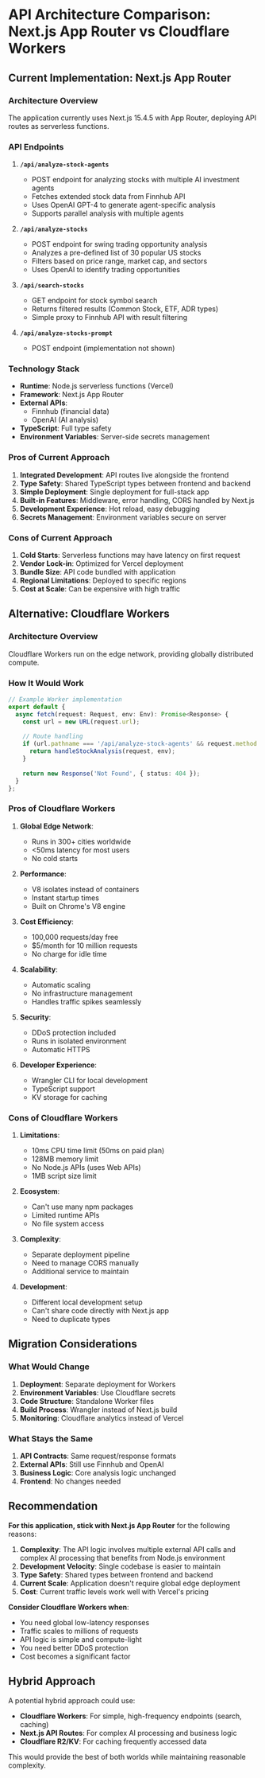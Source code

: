 # API Architecture Comparison: Next.js App Router vs Cloudflare Workers

## Current Implementation: Next.js App Router

### Architecture Overview
The application currently uses Next.js 15.4.5 with App Router, deploying API routes as serverless functions.

### API Endpoints

1. **`/api/analyze-stock-agents`**
   - POST endpoint for analyzing stocks with multiple AI investment agents
   - Fetches extended stock data from Finnhub API
   - Uses OpenAI GPT-4 to generate agent-specific analysis
   - Supports parallel analysis with multiple agents

2. **`/api/analyze-stocks`**
   - POST endpoint for swing trading opportunity analysis
   - Analyzes a pre-defined list of 30 popular US stocks
   - Filters based on price range, market cap, and sectors
   - Uses OpenAI to identify trading opportunities

3. **`/api/search-stocks`**
   - GET endpoint for stock symbol search
   - Returns filtered results (Common Stock, ETF, ADR types)
   - Simple proxy to Finnhub API with result filtering

4. **`/api/analyze-stocks-prompt`**
   - POST endpoint (implementation not shown)

### Technology Stack
- **Runtime**: Node.js serverless functions (Vercel)
- **Framework**: Next.js App Router
- **External APIs**: 
  - Finnhub (financial data)
  - OpenAI (AI analysis)
- **TypeScript**: Full type safety
- **Environment Variables**: Server-side secrets management

### Pros of Current Approach
1. **Integrated Development**: API routes live alongside the frontend
2. **Type Safety**: Shared TypeScript types between frontend and backend
3. **Simple Deployment**: Single deployment for full-stack app
4. **Built-in Features**: Middleware, error handling, CORS handled by Next.js
5. **Development Experience**: Hot reload, easy debugging
6. **Secrets Management**: Environment variables secure on server

### Cons of Current Approach
1. **Cold Starts**: Serverless functions may have latency on first request
2. **Vendor Lock-in**: Optimized for Vercel deployment
3. **Bundle Size**: API code bundled with application
4. **Regional Limitations**: Deployed to specific regions
5. **Cost at Scale**: Can be expensive with high traffic

## Alternative: Cloudflare Workers

### Architecture Overview
Cloudflare Workers run on the edge network, providing globally distributed compute.

### How It Would Work
```typescript
// Example Worker implementation
export default {
  async fetch(request: Request, env: Env): Promise<Response> {
    const url = new URL(request.url);
    
    // Route handling
    if (url.pathname === '/api/analyze-stock-agents' && request.method === 'POST') {
      return handleStockAnalysis(request, env);
    }
    
    return new Response('Not Found', { status: 404 });
  }
};
```

### Pros of Cloudflare Workers
1. **Global Edge Network**: 
   - Runs in 300+ cities worldwide
   - <50ms latency for most users
   - No cold starts

2. **Performance**:
   - V8 isolates instead of containers
   - Instant startup times
   - Built on Chrome's V8 engine

3. **Cost Efficiency**:
   - 100,000 requests/day free
   - $5/month for 10 million requests
   - No charge for idle time

4. **Scalability**:
   - Automatic scaling
   - No infrastructure management
   - Handles traffic spikes seamlessly

5. **Security**:
   - DDoS protection included
   - Runs in isolated environment
   - Automatic HTTPS

6. **Developer Experience**:
   - Wrangler CLI for local development
   - TypeScript support
   - KV storage for caching

### Cons of Cloudflare Workers
1. **Limitations**:
   - 10ms CPU time limit (50ms on paid plan)
   - 128MB memory limit
   - No Node.js APIs (uses Web APIs)
   - 1MB script size limit

2. **Ecosystem**:
   - Can't use many npm packages
   - Limited runtime APIs
   - No file system access

3. **Complexity**:
   - Separate deployment pipeline
   - Need to manage CORS manually
   - Additional service to maintain

4. **Development**:
   - Different local development setup
   - Can't share code directly with Next.js app
   - Need to duplicate types

## Migration Considerations

### What Would Change
1. **Deployment**: Separate deployment for Workers
2. **Environment Variables**: Use Cloudflare secrets
3. **Code Structure**: Standalone Worker files
4. **Build Process**: Wrangler instead of Next.js build
5. **Monitoring**: Cloudflare analytics instead of Vercel

### What Stays the Same
1. **API Contracts**: Same request/response formats
2. **External APIs**: Still use Finnhub and OpenAI
3. **Business Logic**: Core analysis logic unchanged
4. **Frontend**: No changes needed

## Recommendation

**For this application, stick with Next.js App Router** for the following reasons:

1. **Complexity**: The API logic involves multiple external API calls and complex AI processing that benefits from Node.js environment
2. **Development Velocity**: Single codebase is easier to maintain
3. **Type Safety**: Shared types between frontend and backend
4. **Current Scale**: Application doesn't require global edge deployment
5. **Cost**: Current traffic levels work well with Vercel's pricing

**Consider Cloudflare Workers when**:
- You need global low-latency responses
- Traffic scales to millions of requests
- API logic is simple and compute-light
- You need better DDoS protection
- Cost becomes a significant factor

## Hybrid Approach

A potential hybrid approach could use:
- **Cloudflare Workers**: For simple, high-frequency endpoints (search, caching)
- **Next.js API Routes**: For complex AI processing and business logic
- **Cloudflare R2/KV**: For caching frequently accessed data

This would provide the best of both worlds while maintaining reasonable complexity.